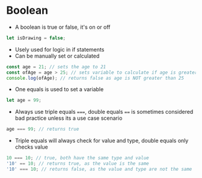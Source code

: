 # Boolean

* A boolean is true or false, it's on or off

```javascript
let isDrawing = false; 
```
* Usely used for logic in if statements
* Can be manually set or calculated

```javascript
const age = 21; // sets the age to 21
const ofAge = age > 25; // sets variable to calculate if age is greater than 25
console.log(ofAge); // returns false as age is NOT greater than 25
```

* One equals is used to set a variable
```javascript
let age = 99;
```

* Always use triple equals ```===```, double equals ```==``` is sometimes considered bad practice unless its a use case scenario

```javascript
age === 99; // returns true
```

* Triple equals will always check for value and type, double equals only checks value
```javascript
10 === 10; // true, both have the same type and value
'10' == 10; // returns true, as the value is the same
'10' === 10; // returns false, as the value and type are not the same
```